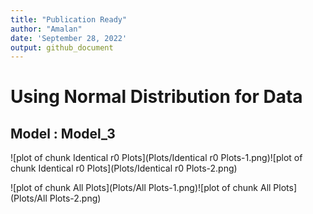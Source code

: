 ```yaml
---
title: "Publication Ready"
author: "Amalan"
date: 'September 28, 2022'
output: github_document
---
```




# Using Normal Distribution for Data

## Model : Model_3 






![plot of chunk Identical r0 Plots](Plots/Identical r0 Plots-1.png)![plot of chunk Identical r0 Plots](Plots/Identical r0 Plots-2.png)



![plot of chunk All Plots](Plots/All Plots-1.png)![plot of chunk All Plots](Plots/All Plots-2.png)
